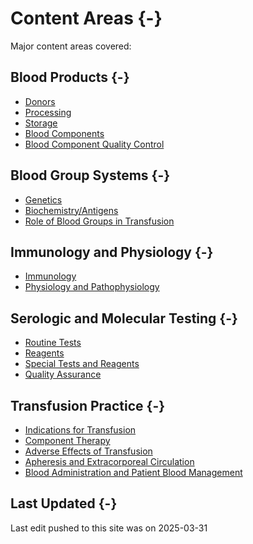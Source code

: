 # Content Areas {-}

Major content areas covered:

## **Blood Products** {-}

*   [Donors]()
*   [Processing]()
*   [Storage]()
*   [Blood Components]()
*   [Blood Component Quality Control]()

## **Blood Group Systems** {-}

*   [Genetics]()
*   [Biochemistry/Antigens]()
*   [Role of Blood Groups in Transfusion]()

## **Immunology and Physiology** {-}

*   [Immunology]()
*   [Physiology and Pathophysiology]()

## **Serologic and Molecular Testing** {-}

*   [Routine Tests]()
*   [Reagents]()
*   [Special Tests and Reagents]()
*   [Quality Assurance]()

## **Transfusion Practice** {-}

*   [Indications for Transfusion]()
*   [Component Therapy]()
*   [Adverse Effects of Transfusion]()
*   [Apheresis and Extracorporeal Circulation]()
*   [Blood Administration and Patient Blood Management]()

## Last Updated {-}

Last edit pushed to this site was on <span id="last_updated">2025-03-31</span>

